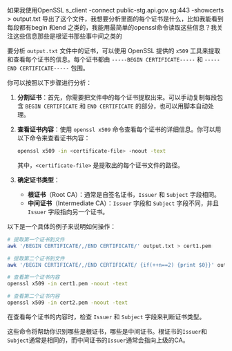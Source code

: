 如果我使用OpenSSL s_client -connect public-stg.api.gov.sg:443 -showcerts > output.txt 导出了这个文件，我想要分析里面的每个证书是什么，比如我能看到每段都有begin 和end 之类的，我能用最简单的openssl命令读取这些信息？我关注这些信息那些是根证书那些事中间之类的


要分析 `output.txt` 文件中的证书，可以使用 OpenSSL 提供的 `x509` 工具来提取和查看每个证书的信息。每个证书都由 `-----BEGIN CERTIFICATE-----` 和 `-----END CERTIFICATE-----` 包围。

你可以按照以下步骤进行分析：

1. **分割证书**：首先，你需要把文件中的每个证书提取出来。可以手动复制每段包含 `BEGIN CERTIFICATE` 和 `END CERTIFICATE` 的部分，也可以用脚本自动处理。

2. **查看证书内容**：使用 `openssl x509` 命令查看每个证书的详细信息。你可以用以下命令来查看证书内容：

   ```bash
   openssl x509 -in <certificate-file> -noout -text
   ```

   其中，`<certificate-file>` 是提取出的每个证书文件的路径。

3. **确定证书类型**：
   - **根证书**（Root CA）：通常是自签名证书，`Issuer` 和 `Subject` 字段相同。
   - **中间证书**（Intermediate CA）：`Issuer` 字段和 `Subject` 字段不同，并且 `Issuer` 字段指向另一个证书。

以下是一个具体的例子来说明如何操作：

```bash
# 提取第一个证书到文件
awk '/BEGIN CERTIFICATE/,/END CERTIFICATE/' output.txt > cert1.pem

# 提取第二个证书到文件
awk '/BEGIN CERTIFICATE/,/END CERTIFICATE/ {if(++n==2) {print $0}}' output.txt > cert2.pem

# 查看第一个证书内容
openssl x509 -in cert1.pem -noout -text

# 查看第二个证书内容
openssl x509 -in cert2.pem -noout -text
```

在查看每个证书的内容时，检查 `Issuer` 和 `Subject` 字段来判断证书类型。

这些命令将帮助你识别哪些是根证书，哪些是中间证书。根证书的`Issuer`和`Subject`通常是相同的，而中间证书的`Issuer`通常会指向上级的CA。
